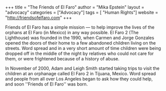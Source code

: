 +++
title = "The Friends of El Faro"
author = "Mika Epstein"
layout = "advocacy"
categories = ["Advocacy"]
tags = [ "Human Rights"]
website = "http://friendsofelfaro.com"
+++

Friends of El Faro has a simple mission &#8212; to help improve the lives of the orphans at El Faro (in Mexico) in any way possible. El Faro 2 (The Lighthouse) was founded in the 1990, when Carmen and Jorge Gonzales opened the doors of their home to a few abandoned children living on the streets. Word spread and in a very short amount of time children were being dropped off in the middle of the night by relatives who could not care for them, or were frightened because of a history of abuse.

In November of 2000, Adam and Leigh Smith started taking trips to visit the children at an orphanage called El Faro 2 in Tijuana, Mexico. Word spread and people from all over Los Angeles began to ask how they could help, and soon ''Friends of El Faro'' was born.